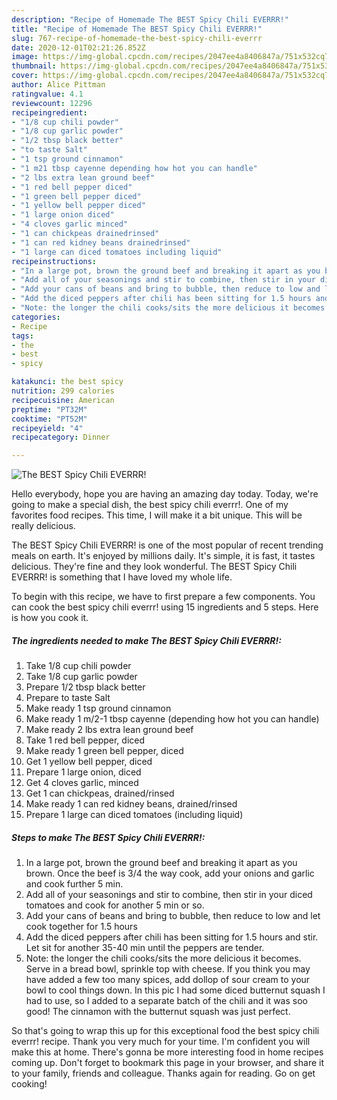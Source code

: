```yaml
---
description: "Recipe of Homemade The BEST Spicy Chili EVERRR!"
title: "Recipe of Homemade The BEST Spicy Chili EVERRR!"
slug: 767-recipe-of-homemade-the-best-spicy-chili-everrr
date: 2020-12-01T02:21:26.852Z
image: https://img-global.cpcdn.com/recipes/2047ee4a8406847a/751x532cq70/the-best-spicy-chili-everrr-recipe-main-photo.jpg
thumbnail: https://img-global.cpcdn.com/recipes/2047ee4a8406847a/751x532cq70/the-best-spicy-chili-everrr-recipe-main-photo.jpg
cover: https://img-global.cpcdn.com/recipes/2047ee4a8406847a/751x532cq70/the-best-spicy-chili-everrr-recipe-main-photo.jpg
author: Alice Pittman
ratingvalue: 4.1
reviewcount: 12296
recipeingredient:
- "1/8 cup chili powder"
- "1/8 cup garlic powder"
- "1/2 tbsp black better"
- "to taste Salt"
- "1 tsp ground cinnamon"
- "1 m21 tbsp cayenne depending how hot you can handle"
- "2 lbs extra lean ground beef"
- "1 red bell pepper diced"
- "1 green bell pepper diced"
- "1 yellow bell pepper diced"
- "1 large onion diced"
- "4 cloves garlic minced"
- "1 can chickpeas drainedrinsed"
- "1 can red kidney beans drainedrinsed"
- "1 large can diced tomatoes including liquid"
recipeinstructions:
- "In a large pot, brown the ground beef and breaking it apart as you brown. Once the beef is 3/4 the way cook, add your onions and garlic and cook further 5 min."
- "Add all of your seasonings and stir to combine, then stir in your diced tomatoes and cook for another 5 min or so."
- "Add your cans of beans and bring to bubble, then reduce to low and let cook together for 1.5 hours"
- "Add the diced peppers after chili has been sitting for 1.5 hours and stir. Let sit for another 35-40 min until the peppers are tender."
- "Note: the longer the chili cooks/sits the more delicious it becomes. Serve in a bread bowl, sprinkle top with cheese. If you think you may have added a few too many spices, add dollop of sour cream to your bowl to cool things down. In this pic I had some diced butternut squash I had to use, so I added to a separate batch of the chili and it was soo good! The cinnamon with the butternut squash was just perfect."
categories:
- Recipe
tags:
- the
- best
- spicy

katakunci: the best spicy 
nutrition: 299 calories
recipecuisine: American
preptime: "PT32M"
cooktime: "PT52M"
recipeyield: "4"
recipecategory: Dinner

---
```



![The BEST Spicy Chili EVERRR!](https://img-global.cpcdn.com/recipes/2047ee4a8406847a/751x532cq70/the-best-spicy-chili-everrr-recipe-main-photo.jpg)

Hello everybody, hope you are having an amazing day today. Today, we're going to make a special dish, the best spicy chili everrr!. One of my favorites food recipes. This time, I will make it a bit unique. This will be really delicious.



The BEST Spicy Chili EVERRR! is one of the most popular of recent trending meals on earth. It's enjoyed by millions daily. It's simple, it is fast, it tastes delicious. They're fine and they look wonderful. The BEST Spicy Chili EVERRR! is something that I have loved my whole life.


To begin with this recipe, we have to first prepare a few components. You can cook the best spicy chili everrr! using 15 ingredients and 5 steps. Here is how you cook it.

<!--inarticleads1-->

##### The ingredients needed to make The BEST Spicy Chili EVERRR!:

1. Take 1/8 cup chili powder
1. Take 1/8 cup garlic powder
1. Prepare 1/2 tbsp black better
1. Prepare to taste Salt
1. Make ready 1 tsp ground cinnamon
1. Make ready 1 m/2-1 tbsp cayenne (depending how hot you can handle)
1. Make ready 2 lbs extra lean ground beef
1. Take 1 red bell pepper, diced
1. Make ready 1 green bell pepper, diced
1. Get 1 yellow bell pepper, diced
1. Prepare 1 large onion, diced
1. Get 4 cloves garlic, minced
1. Get 1 can chickpeas, drained/rinsed
1. Make ready 1 can red kidney beans, drained/rinsed
1. Prepare 1 large can diced tomatoes (including liquid)




<!--inarticleads2-->

##### Steps to make The BEST Spicy Chili EVERRR!:

1. In a large pot, brown the ground beef and breaking it apart as you brown. Once the beef is 3/4 the way cook, add your onions and garlic and cook further 5 min.
1. Add all of your seasonings and stir to combine, then stir in your diced tomatoes and cook for another 5 min or so.
1. Add your cans of beans and bring to bubble, then reduce to low and let cook together for 1.5 hours
1. Add the diced peppers after chili has been sitting for 1.5 hours and stir. Let sit for another 35-40 min until the peppers are tender.
1. Note: the longer the chili cooks/sits the more delicious it becomes. Serve in a bread bowl, sprinkle top with cheese. If you think you may have added a few too many spices, add dollop of sour cream to your bowl to cool things down. In this pic I had some diced butternut squash I had to use, so I added to a separate batch of the chili and it was soo good! The cinnamon with the butternut squash was just perfect.




So that's going to wrap this up for this exceptional food the best spicy chili everrr! recipe. Thank you very much for your time. I'm confident you will make this at home. There's gonna be more interesting food in home recipes coming up. Don't forget to bookmark this page in your browser, and share it to your family, friends and colleague. Thanks again for reading. Go on get cooking!

